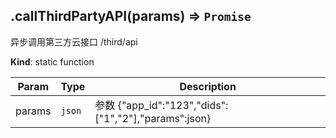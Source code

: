 <a name="module_miot/service/smarthome.callThirdPartyAPI"></a>

## .callThirdPartyAPI(params) ⇒ <code>Promise</code>
异步调用第三方云接口  /third/api

**Kind**: static function  

| Param | Type | Description |
| --- | --- | --- |
| params | <code>json</code> | 参数 {"app_id":"123","dids":["1","2"],"params":json} |

